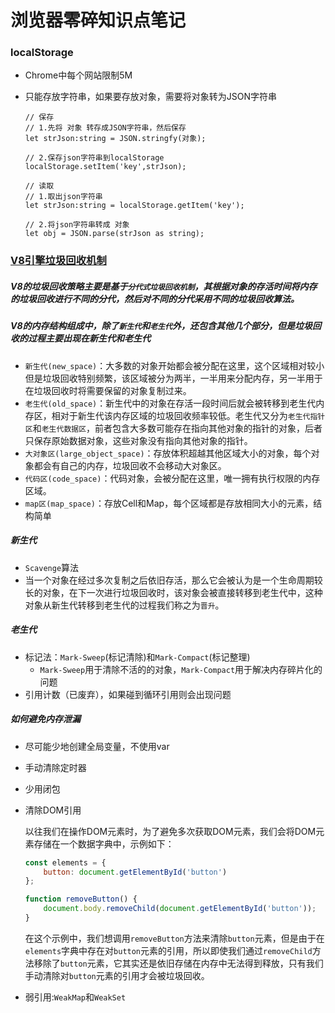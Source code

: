 # 浏览器零碎知识点笔记

### localStorage

- Chrome中每个网站限制5M

- 只能存放字符串，如果要存放对象，需要将对象转为JSON字符串

  ```
  // 保存
  // 1.先将 对象 转存成JSON字符串，然后保存
  let strJson:string = JSON.stringfy(对象);
  
  // 2.保存json字符串到localStorage
  localStorage.setItem('key',strJson);
  
  // 读取
  // 1.取出json字符串
  let strJson:string = localStorage.getItem('key');
  
  // 2.将json字符串转成 对象
  let obj = JSON.parse(strJson as string);
  ```

  

### [V8引擎垃圾回收机制](https://juejin.cn/post/6844904016325902344#heading-8)

##### V8的垃圾回收策略主要是基于`分代式垃圾回收机制`，其根据对象的存活时间将内存的垃圾回收进行不同的分代，然后对不同的分代采用不同的垃圾回收算法。

##### V8的内存结构组成中，除了`新生代`和`老生代`外，还包含其他几个部分，但是垃圾回收的过程主要出现在新生代和老生代

- `新生代(new_space)`：大多数的对象开始都会被分配在这里，这个区域相对较小但是垃圾回收特别频繁，该区域被分为两半，一半用来分配内存，另一半用于在垃圾回收时将需要保留的对象复制过来。
- `老生代(old_space)`：新生代中的对象在存活一段时间后就会被转移到老生代内存区，相对于新生代该内存区域的垃圾回收频率较低。老生代又分为`老生代指针区`和`老生代数据区`，前者包含大多数可能存在指向其他对象的指针的对象，后者只保存原始数据对象，这些对象没有指向其他对象的指针。
- `大对象区(large_object_space)`：存放体积超越其他区域大小的对象，每个对象都会有自己的内存，垃圾回收不会移动大对象区。
- `代码区(code_space)`：代码对象，会被分配在这里，唯一拥有执行权限的内存区域。
- `map区(map_space)`：存放Cell和Map，每个区域都是存放相同大小的元素，结构简单

##### 新生代

- `Scavenge`算法
- 当一个对象在经过多次复制之后依旧存活，那么它会被认为是一个生命周期较长的对象，在下一次进行垃圾回收时，该对象会被直接转移到老生代中，这种对象从新生代转移到老生代的过程我们称之为`晋升`。

##### 老生代

- 标记法：`Mark-Sweep`(标记清除)和`Mark-Compact`(标记整理)
  - `Mark-Sweep`用于清除不活的的对象，`Mark-Compact`用于解决内存碎片化的问题
- 引用计数（已废弃），如果碰到循环引用则会出现问题

##### 如何避免内存泄漏

- 尽可能少地创建全局变量，不使用var

- 手动清除定时器

- 少用闭包

- 清除DOM引用

  以往我们在操作DOM元素时，为了避免多次获取DOM元素，我们会将DOM元素存储在一个数据字典中，示例如下：

  ```js
  const elements = {
      button: document.getElementById('button')
  };
  
  function removeButton() {
      document.body.removeChild(document.getElementById('button'));
  }
  ```

  在这个示例中，我们想调用`removeButton`方法来清除`button`元素，但是由于在`elements`字典中存在对`button`元素的引用，所以即使我们通过`removeChild`方法移除了`button`元素，它其实还是依旧存储在内存中无法得到释放，只有我们手动清除对`button`元素的引用才会被垃圾回收。

- 弱引用:`WeakMap`和`WeakSet`